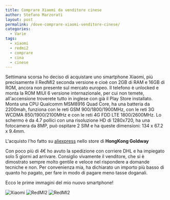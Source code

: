 ```yaml
---
title: Comprare Xiaomi da venditore cinese
author: Stefano Marzorati
layout: post
permalink: /dove-comprare-xiaomi-venditore-cinese/
categories:
  - Varie
tags:
  - xiaomi
  - redmi2
  - comprare
  - cina
  - cinese
---
```

Settimana scorsa ho deciso di acquistare uno smartphone Xiaomi, più precisamente il RedMI2 seconda versione e cioè con 2GB di RAM e 16GB di ROM, ancora non presente sul mercato europeo.
Il telefono è unlocked e monta la ROM MIUI 6 versione internazionale, per cui non temete, all'accensione troverete tutto in inglese con già il Play Store installato.
Monta una CPU Qualcomm MSM8916 Quad Core, ha una batteria da 2200mah, funziona con le reti GSM 900/1800/1900MHz, con le reti 3G WCDMA 850/1900/2100MHz e con le reti 4G FDD LTE 1800/2600MHz.
Lo schermo è da 4.7 pollici con una risoluzione HD di 1280x720, ha una fotocamera da 8MP, può ospitare 2 SIM e ha queste dimensioni: 134 x 67.2 x 9.4mm.

L'acquisto l'ho fatto su [aliexpress](http://www.aliexpress.com/store/311331) nello store di **HongKong Goldway**   

Con poco più di 4€ ho avuto la spedizione con corriere DHL e ha impiegato solo 5 giorni ad arrivare.
Consiglio vivamente il venditore, che si è dimostrato sempre molto gentile e veloce nel rispondere a domande tecniche e non.
Per convenienza mia, ha dichiarato un importo più basso di quanto ho pagato, per fare in modo di pagare meno tasse doganali.

Ecco le prime immagini del mio nuovo smartphone!   

![Xiaomi](https://farm9.staticflickr.com/8805/16434692594_166b6638e5_o.jpg)
![RedMI2](https://farm9.staticflickr.com/8717/16869339978_b407995df7_o.jpg)
![RedMI2](https://farm8.staticflickr.com/7652/17031145886_ed773c5372_o.jpg)